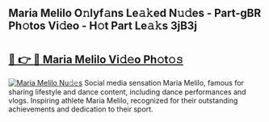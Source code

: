 ## Maria Melilo O𝚗lyf𝚊ns Le𝚊𝚔ed N𝚞𝚍es - Part-gBR Ph𝚘tos Vi𝚍eo - H𝚘t Part Le𝚊𝚔s 3jB3j

# <h2><a href="http://hf5cttc.feru.top/?c=Maria+Melilo">🔗 👉 🔴 Maria Melilo Vi𝚍𝚎o Ph𝚘t𝚘𝚜</a></h2>

[![Maria Melilo Nu𝚍𝚎s](https://i.imgur.com/0TWrTi3.gif)](http://hf5cttc.feru.top/?c=Maria+Melilo)
Social media sensation Maria Melilo, famous for sharing lifestyle and dance content, including dance performances and vlogs. Inspiring athlete Maria Melilo, recognized for their outstanding achievements and dedication to their sport. 
